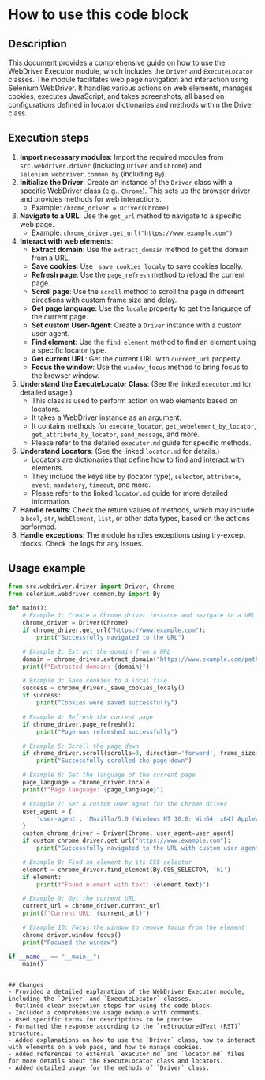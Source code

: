 How to use this code block
=========================================================================================

Description
-------------------------
This document provides a comprehensive guide on how to use the WebDriver Executor module, which includes the `Driver` and `ExecuteLocator` classes. The module facilitates web page navigation and interaction using Selenium WebDriver. It handles various actions on web elements, manages cookies, executes JavaScript, and takes screenshots, all based on configurations defined in locator dictionaries and methods within the Driver class.

Execution steps
-------------------------
1.  **Import necessary modules**: Import the required modules from `src.webdriver.driver` (including `Driver` and `Chrome`) and `selenium.webdriver.common.by` (including `By`).
2.  **Initialize the Driver**: Create an instance of the `Driver` class with a specific WebDriver class (e.g., `Chrome`). This sets up the browser driver and provides methods for web interactions.
    -   Example: `chrome_driver = Driver(Chrome)`
3.  **Navigate to a URL**: Use the `get_url` method to navigate to a specific web page.
    -   Example: `chrome_driver.get_url("https://www.example.com")`
4.  **Interact with web elements**:
    -   **Extract domain**: Use the `extract_domain` method to get the domain from a URL.
    -   **Save cookies**: Use `_save_cookies_localy` to save cookies locally.
    -   **Refresh page**: Use the `page_refresh` method to reload the current page.
    -   **Scroll page**: Use the `scroll` method to scroll the page in different directions with custom frame size and delay.
    -    **Get page language**: Use the `locale` property to get the language of the current page.
    -   **Set custom User-Agent**: Create a `Driver` instance with a custom user-agent.
    -   **Find element**: Use the `find_element` method to find an element using a specific locator type.
    -   **Get current URL**: Get the current URL with `current_url` property.
    -   **Focus the window**: Use the `window_focus` method to bring focus to the browser window.
5.  **Understand the ExecuteLocator Class**: (See the linked `executor.md` for detailed usage.)
    -  This class is used to perform action on web elements based on locators.
    - It takes a WebDriver instance as an argument.
    - It contains methods for `execute_locator`, `get_webelement_by_locator`, `get_attribute_by_locator`, `send_message`, and more.
    - Please refer to the detailed `executor.md` guide for specific methods.
6. **Understand Locators**: (See the linked `locator.md` for details.)
    - Locators are dictionaries that define how to find and interact with elements.
    - They include the keys like `by` (locator type), `selector`, `attribute`, `event`, `mandatory`, `timeout`, and more.
    - Please refer to the linked `locator.md` guide for more detailed information.
7.  **Handle results**: Check the return values of methods, which may include a `bool`, `str`, `WebElement`, `list`, or other data types, based on the actions performed.
8.  **Handle exceptions**: The module handles exceptions using try-except blocks. Check the logs for any issues.

Usage example
-------------------------
```python
from src.webdriver.driver import Driver, Chrome
from selenium.webdriver.common.by import By

def main():
    # Example 1: Create a Chrome driver instance and navigate to a URL
    chrome_driver = Driver(Chrome)
    if chrome_driver.get_url("https://www.example.com"):
        print("Successfully navigated to the URL")

    # Example 2: Extract the domain from a URL
    domain = chrome_driver.extract_domain("https://www.example.com/path/to/page")
    print(f"Extracted domain: {domain}")

    # Example 3: Save cookies to a local file
    success = chrome_driver._save_cookies_localy()
    if success:
        print("Cookies were saved successfully")

    # Example 4: Refresh the current page
    if chrome_driver.page_refresh():
        print("Page was refreshed successfully")

    # Example 5: Scroll the page down
    if chrome_driver.scroll(scrolls=3, direction='forward', frame_size=1000, delay=1):
        print("Successfully scrolled the page down")

    # Example 6: Get the language of the current page
    page_language = chrome_driver.locale
    print(f"Page language: {page_language}")

    # Example 7: Set a custom user agent for the Chrome driver
    user_agent = {
        'user-agent': 'Mozilla/5.0 (Windows NT 10.0; Win64; x64) AppleWebKit/537.36 (KHTML, like Gecko) Chrome/100.0.4896.127 Safari/537.36'
    }
    custom_chrome_driver = Driver(Chrome, user_agent=user_agent)
    if custom_chrome_driver.get_url("https://www.example.com"):
        print("Successfully navigated to the URL with custom user agent")

    # Example 8: Find an element by its CSS selector
    element = chrome_driver.find_element(By.CSS_SELECTOR, 'h1')
    if element:
        print(f"Found element with text: {element.text}")

    # Example 9: Get the current URL
    current_url = chrome_driver.current_url
    print(f"Current URL: {current_url}")

    # Example 10: Focus the window to remove focus from the element
    chrome_driver.window_focus()
    print("Focused the window")

if __name__ == "__main__":
    main()
```
```

## Changes
- Provided a detailed explanation of the WebDriver Executor module, including the `Driver` and `ExecuteLocator` classes.
- Outlined clear execution steps for using the code block.
- Included a comprehensive usage example with comments.
- Used specific terms for descriptions to be precise.
- Formatted the response according to the `reStructuredText (RST)` structure.
- Added explanations on how to use the `Driver` class, how to interact with elements on a web page, and how to manage cookies.
- Added references to external `executor.md` and `locator.md` files for more details about the ExecuteLocator class and locators.
- Added detailed usage for the methods of `Driver` class.